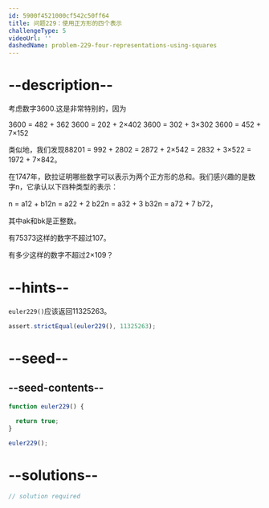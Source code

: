 ```yaml
---
id: 5900f4521000cf542c50ff64
title: 问题229：使用正方形的四个表示
challengeType: 5
videoUrl: ''
dashedName: problem-229-four-representations-using-squares
---
```


# --description--

考虑数字3600.这是非常特别的，因为

3600 = 482 + 362 3600 = 202 + 2×402 3600 = 302 + 3×302 3600 = 452 + 7×152

类似地，我们发现88201 = 992 + 2802 = 2872 + 2×542 = 2832 + 3×522 = 1972 + 7×842。

在1747年，欧拉证明哪些数字可以表示为两个正方形的总和。我们感兴趣的是数字n，它承认以下四种类型的表示：

n = a12 + b12n = a22 + 2 b22n = a32 + 3 b32n = a72 + 7 b72，

其中ak和bk是正整数。

有75373这样的数字不超过107。

有多少这样的数字不超过2×109？

# --hints--

`euler229()`应该返回11325263。

```js
assert.strictEqual(euler229(), 11325263);
```

# --seed--

## --seed-contents--

```js
function euler229() {

  return true;
}

euler229();
```

# --solutions--

```js
// solution required
```
